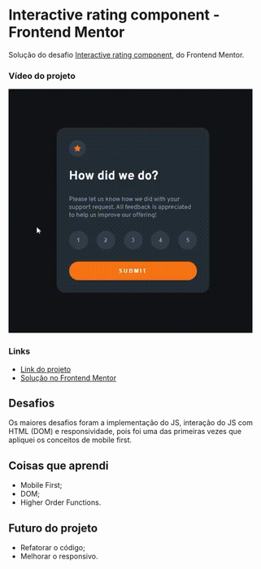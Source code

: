 # Interactive rating component - Frontend Mentor

Solução do desafio [Interactive rating component](https://www.frontendmentor.io/challenges/interactive-rating-component-koxpeBUmI), do Frontend Mentor.

### Vídeo do projeto

![Desktop preview](./previews/desktop-preview.gif)

### Links

- [Link do projeto](https://lichtle.github.io/interactive-rating-component-main/)
- [Solução no Frontend Mentor](https://www.frontendmentor.io/solutions/interactive-rating-component-rCfdf2tGCy)

## Desafios

Os maiores desafios foram a implementação do JS, interação do JS com HTML (DOM) e responsividade, pois foi uma das primeiras vezes que apliquei os conceitos de mobile first.

## Coisas que aprendi

- Mobile First;
- DOM;
- Higher Order Functions.

## Futuro do projeto

- Refatorar o código;
- Melhorar o responsivo.
